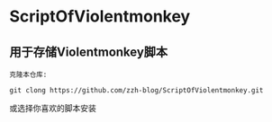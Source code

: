 # ScriptOfViolentmonkey
## 用于存储Violentmonkey脚本
```
克隆本仓库:

git clong https://github.com/zzh-blog/ScriptOfViolentmonkey.git
```
或选择你喜欢的脚本安装